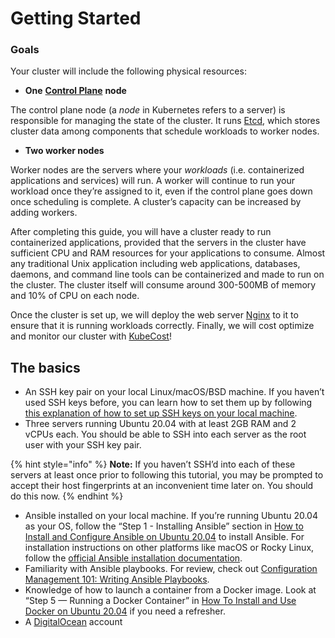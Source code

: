 # Getting Started

### Goals <a href="#goals" id="goals"></a>

Your cluster will include the following physical resources:

* **One** [**Control Plane**](https://kubernetes.io/docs/reference/glossary/?all=true#term-control-plane) **node**

The control plane node (a _node_ in Kubernetes refers to a server) is responsible for managing the state of the cluster. It runs [Etcd](https://github.com/coreos/etcd), which stores cluster data among components that schedule workloads to worker nodes.

* **Two worker nodes**

Worker nodes are the servers where your _workloads_ (i.e. containerized applications and services) will run. A worker will continue to run your workload once they’re assigned to it, even if the control plane goes down once scheduling is complete. A cluster’s capacity can be increased by adding workers.

After completing this guide, you will have a cluster ready to run containerized applications, provided that the servers in the cluster have sufficient CPU and RAM resources for your applications to consume. Almost any traditional Unix application including web applications, databases, daemons, and command line tools can be containerized and made to run on the cluster. The cluster itself will consume around 300-500MB of memory and 10% of CPU on each node.

Once the cluster is set up, we will deploy the web server [Nginx](https://nginx.org/en/) to it to ensure that it is running workloads correctly. Finally, we will cost optimize and monitor our cluster with [KubeCost](https://www.kubecost.com)!

## The basics

* An SSH key pair on your local Linux/macOS/BSD machine. If you haven’t used SSH keys before, you can learn how to set them up by following [this explanation of how to set up SSH keys on your local machine](https://www.digitalocean.com/community/tutorials/ssh-essentials-working-with-ssh-servers-clients-and-keys#generating-and-working-with-ssh-keys).
* Three servers running Ubuntu 20.04 with at least 2GB RAM and 2 vCPUs each. You should be able to SSH into each server as the root user with your SSH key pair.

{% hint style="info" %}
**Note:** If you haven’t SSH’d into each of these servers at least once prior to following this tutorial, you may be prompted to accept their host fingerprints at an inconvenient time later on. You should do this now.
{% endhint %}

* Ansible installed on your local machine. If you’re running Ubuntu 20.04 as your OS, follow the “Step 1 - Installing Ansible” section in [How to Install and Configure Ansible on Ubuntu 20.04](https://www.digitalocean.com/community/tutorials/how-to-install-and-configure-ansible-on-ubuntu-20-04#step-1-%E2%80%94-installing-ansible) to install Ansible. For installation instructions on other platforms like macOS or Rocky Linux, follow the [official Ansible installation documentation](http://docs.ansible.com/ansible/latest/installation\_guide/intro\_installation.html#installing-the-control-machine).
* Familiarity with Ansible playbooks. For review, check out [Configuration Management 101: Writing Ansible Playbooks](https://www.digitalocean.com/community/tutorials/configuration-management-101-writing-ansible-playbooks).
* Knowledge of how to launch a container from a Docker image. Look at “Step 5 — Running a Docker Container” in [How To Install and Use Docker on Ubuntu 20.04](https://www.digitalocean.com/community/tutorials/how-to-install-and-use-docker-on-ubuntu-20-04#step-5-%E2%80%94-running-a-docker-container) if you need a refresher.
* A [DigitalOcean](https://www.digitalocean.com) account
